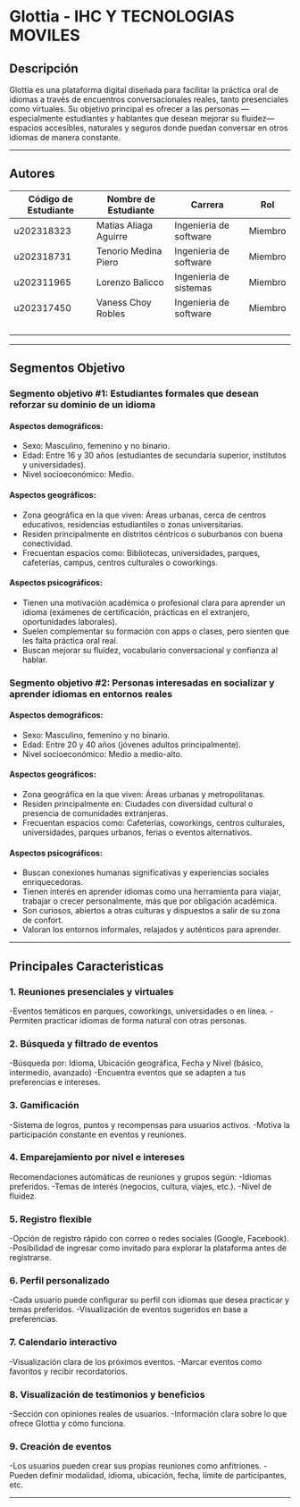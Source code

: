 # Glottia - IHC Y TECNOLOGIAS MOVILES

## Descripción

Glottia es una plataforma digital diseñada para facilitar la práctica oral de idiomas a través de encuentros conversacionales reales, tanto presenciales como virtuales. Su objetivo principal es ofrecer a las personas —especialmente estudiantes y hablantes que desean mejorar su fluidez— espacios accesibles, naturales y seguros donde puedan conversar en otros idiomas de manera constante.

<hr> 

## Autores
| Código de Estudiante | Nombre de Estudiante  | Carrera | Rol |
|----------------------|-----------------------|---------|-----|
| u202318323           | Matias Aliaga Aguirre | Ingenieria de software | Miembro |
| u202318731           | Tenorio Medina Piero  | Ingenieria de software | Miembro |
| u202311965           | Lorenzo Balicco       | Ingenieria de sistemas | Miembro |
| u202317450           | Vaness Choy Robles    | Ingenieria de software | Miembro |
|                      |                       |                        |         |
|                      |                       |                        |         |
|                      |                       |                        |         |
|                      |                       |                        |         |

<hr>

## Segmentos Objetivo

### Segmento objetivo #1: Estudiantes formales que desean reforzar su dominio de un idioma
#### Aspectos demográficos:
- Sexo: Masculino, femenino y no binario.
- Edad: Entre 16 y 30 años (estudiantes de secundaria superior, institutos y universidades).
- Nivel socioeconómico: Medio.

#### Aspectos geográficos:
- Zona geográfica en la que viven: Áreas urbanas, cerca de centros educativos, residencias estudiantiles o zonas universitarias.
- Residen principalmente en distritos céntricos o suburbanos con buena conectividad.
- Frecuentan espacios como: Bibliotecas, universidades, parques, cafeterías, campus, centros culturales o coworkings.

#### Aspectos psicográficos:
- Tienen una motivación académica o profesional clara para aprender un idioma (exámenes de certificación, prácticas en el extranjero, oportunidades laborales).
- Suelen complementar su formación con apps o clases, pero sienten que les falta práctica oral real.
- Buscan mejorar su fluidez, vocabulario conversacional y confianza al hablar.

### Segmento objetivo #2: Personas interesadas en socializar y aprender idiomas en entornos reales
#### Aspectos demográficos:
- Sexo: Masculino, femenino y no binario.
- Edad: Entre 20 y 40 años (jóvenes adultos principalmente).
- Nivel socioeconómico: Medio a medio-alto.

#### Aspectos geográficos:
- Zona geográfica en la que viven: Áreas urbanas y metropolitanas.
- Residen principalmente en: Ciudades con diversidad cultural o presencia de comunidades extranjeras.
- Frecuentan espacios como: Cafeterías, coworkings, centros culturales, universidades, parques urbanos, ferias o eventos alternativos.

#### Aspectos psicográficos:
- Buscan conexiones humanas significativas y experiencias sociales enriquecedoras.
- Tienen interés en aprender idiomas como una herramienta para viajar, trabajar o crecer personalmente, más que por obligación académica.
- Son curiosos, abiertos a otras culturas y dispuestos a salir de su zona de confort.
- Valoran los entornos informales, relajados y auténticos para aprender.

<hr>

## Principales Caracteristicas 

### 1. Reuniones presenciales y virtuales
-Eventos temáticos en parques, coworkings, universidades o en línea.
-Permiten practicar idiomas de forma natural con otras personas.

### 2. Búsqueda y filtrado de eventos
-Búsqueda por: Idioma, Ubicación geográfica, Fecha y Nivel (básico, intermedio, avanzado)
-Encuentra eventos que se adapten a tus preferencias e intereses.

### 3. Gamificación
-Sistema de logros, puntos y recompensas para usuarios activos.
-Motiva la participación constante en eventos y reuniones.

### 4. Emparejamiento por nivel e intereses
Recomendaciones automáticas de reuniones y grupos según:
-Idiomas preferidos.
-Temas de interés (negocios, cultura, viajes, etc.).
-Nivel de fluidez.

### 5. Registro flexible
-Opción de registro rápido con correo o redes sociales (Google, Facebook).
-Posibilidad de ingresar como invitado para explorar la plataforma antes de registrarse.

### 6. Perfil personalizado
-Cada usuario puede configurar su perfil con idiomas que desea practicar y temas preferidos.
-Visualización de eventos sugeridos en base a preferencias.

### 7. Calendario interactivo
-Visualización clara de los próximos eventos.
-Marcar eventos como favoritos y recibir recordatorios.

### 8. Visualización de testimonios y beneficios
-Sección con opiniones reales de usuarios.
-Información clara sobre lo que ofrece Glottia y cómo funciona.

### 9. Creación de eventos
-Los usuarios pueden crear sus propias reuniones como anfitriones.
-Pueden definir modalidad, idioma, ubicación, fecha, límite de participantes, etc.


<hr>
